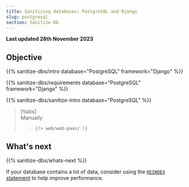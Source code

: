 ```yaml
---
title: Sanitizing databases: PostgreSQL and Django
slug: postgresql
section: Sanitize-Db
---
```


**Last updated 28th November 2023**



## Objective  

{{% sanitize-dbs/intro database="PostgreSQL" framework="Django" %}}

{{% sanitize-dbs/requirements database="PostgreSQL" framework="Django" %}}

{{% sanitize-dbs/sanitize-intro database="PostgreSQL" %}}

> [!tabs]      
> Manually     
>> ```      
>> {!> web/web-paas/ !}  
>> ```     

## What's next

{{% sanitize-dbs/whats-next %}}

If your database contains a lot of data, consider using the [`REINDEX` statement](../../https:/https:-/www.postgresql.org/docs/current/sql-reindex) to help improve performance.
